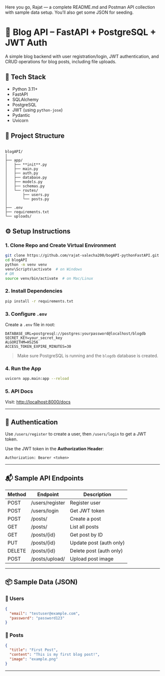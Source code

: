 ﻿Here you go, Rajat — a complete README.md and Postman API collection with sample data setup. You’ll also get some JSON for seeding.
# 📝 Blog API – FastAPI + PostgreSQL + JWT Auth

A simple blog backend with user registration/login, JWT authentication, and CRUD operations for blog posts, including file uploads.

## 🔧 Tech Stack

- Python 3.11+
- FastAPI
- SQLAlchemy
- PostgreSQL
- JWT (using `python-jose`)
- Pydantic
- Uvicorn

## 📁 Project Structure

```

blogAPI/
│
├── app/
│   ├── **init**.py
│   ├── main.py
│   ├── auth.py
│   ├── database.py
│   ├── models.py
│   ├── schemas.py
│   └── routes/
│       ├── users.py
│       └── posts.py
│
├── .env
├── requirements.txt
└── uploads/

````

## ⚙️ Setup Instructions

### 1. Clone Repo and Create Virtual Environment

```bash
git clone https://github.com/rajat-valecha200/bogAPI-pythonFastAPI.git
cd blogAPI
python -m venv venv
venv\Scripts\activate  # on Windows
# OR
source venv/bin/activate  # on Mac/Linux
````

### 2. Install Dependencies

```bash
pip install -r requirements.txt
```

### 3. Configure `.env`

Create a `.env` file in root:

```
DATABASE_URL=postgresql://postgres:yourpassword@localhost/blogdb
SECRET_KEY=your_secret_key
ALGORITHM=HS256
ACCESS_TOKEN_EXPIRE_MINUTES=30
```

> Make sure PostgreSQL is running and the `blogdb` database is created.

### 4. Run the App

```bash
uvicorn app.main:app --reload
```

### 5. API Docs

Visit: [http://localhost:8000/docs](http://localhost:8000/docs)

---

## 🔐 Authentication

Use `/users/register` to create a user, then `/users/login` to get a JWT token.

Use the JWT token in the **Authorization Header**:

```
Authorization: Bearer <token>
```

---

## 📬 Sample API Endpoints

| Method | Endpoint        | Description             |
| ------ | --------------- | ----------------------- |
| POST   | /users/register | Register user           |
| POST   | /users/login    | Get JWT token           |
| POST   | /posts/         | Create a post           |
| GET    | /posts/         | List all posts          |
| GET    | /posts/{id}     | Get post by ID          |
| PUT    | /posts/{id}     | Update post (auth only) |
| DELETE | /posts/{id}     | Delete post (auth only) |
| POST   | /posts/upload/  | Upload post image       |

---

## 📦 Sample Data (JSON)

### 👤 Users

```json
{
  "email": "testuser@example.com",
  "password": "password123"
}
```

### 📝 Posts

```json
{
  "title": "First Post",
  "content": "This is my first blog post!",
  "image": "example.png"
}
```

---
